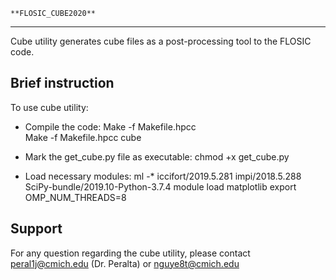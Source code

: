 ```
**FLOSIC_CUBE2020**
```
------------
Cube utility generates cube files as a post-processing tool to the 
FLOSIC code.

**Brief instruction**
------------

To use cube utility:
- Compile the code:
 Make -f Makefile.hpcc  
 Make -f Makefile.hpcc cube  

- Mark the get_cube.py file as executable:
 chmod +x get_cube.py

- Load necessary modules:
ml -* iccifort/2019.5.281 impi/2018.5.288 SciPy-bundle/2019.10-Python-3.7.4
module load matplotlib
export OMP_NUM_THREADS=8

**Support** 
------------
For any question regarding the cube utility, please contact peral1j@cmich.edu (Dr. Peralta) or nguye8t@cmich.edu
